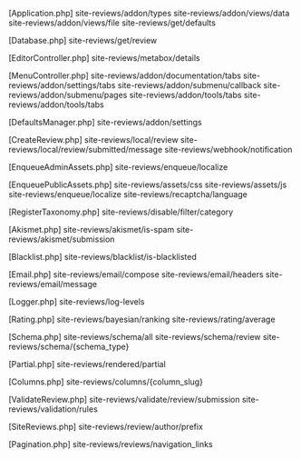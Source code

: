 [Application.php]
site-reviews/addon/types
site-reviews/addon/views/data
site-reviews/addon/views/file
site-reviews/get/defaults

[Database.php]
site-reviews/get/review

[EditorController.php]
site-reviews/metabox/details

[MenuController.php]
site-reviews/addon/documentation/tabs
site-reviews/addon/settings/tabs
site-reviews/addon/submenu/callback
site-reviews/addon/submenu/pages
site-reviews/addon/tools/tabs
site-reviews/addon/tools/tabs

[DefaultsManager.php]
site-reviews/addon/settings

[CreateReview.php]
site-reviews/local/review
site-reviews/local/review/submitted/message
site-reviews/webhook/notification

[EnqueueAdminAssets.php]
site-reviews/enqueue/localize

[EnqueuePublicAssets.php]
site-reviews/assets/css
site-reviews/assets/js
site-reviews/enqueue/localize
site-reviews/recaptcha/language

[RegisterTaxonomy.php]
site-reviews/disable/filter/category

[Akismet.php]
site-reviews/akismet/is-spam
site-reviews/akismet/submission

[Blacklist.php]
site-reviews/blacklist/is-blacklisted

[Email.php]
site-reviews/email/compose
site-reviews/email/headers
site-reviews/email/message

[Logger.php]
site-reviews/log-levels

[Rating.php]
site-reviews/bayesian/ranking
site-reviews/rating/average

[Schema.php]
site-reviews/schema/all
site-reviews/schema/review
site-reviews/schema/{schema_type}

[Partial.php]
site-reviews/rendered/partial

[Columns.php]
site-reviews/columns/{column_slug}

[ValidateReview.php]
site-reviews/validate/review/submission
site-reviews/validation/rules

[SiteReviews.php]
site-reviews/review/author/prefix

[Pagination.php]
site-reviews/reviews/navigation_links
